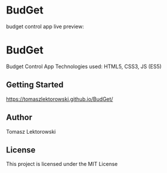 # BudGet
budget control app 
live preview: 


# BudGet
Budget Control App
Technologies used:
HTML5,
CSS3,
JS (ES5)


## Getting Started

https://tomaszlektorowski.github.io/BudGet/


## Author

Tomasz Lektorowski


## License

This project is licensed under the MIT License

